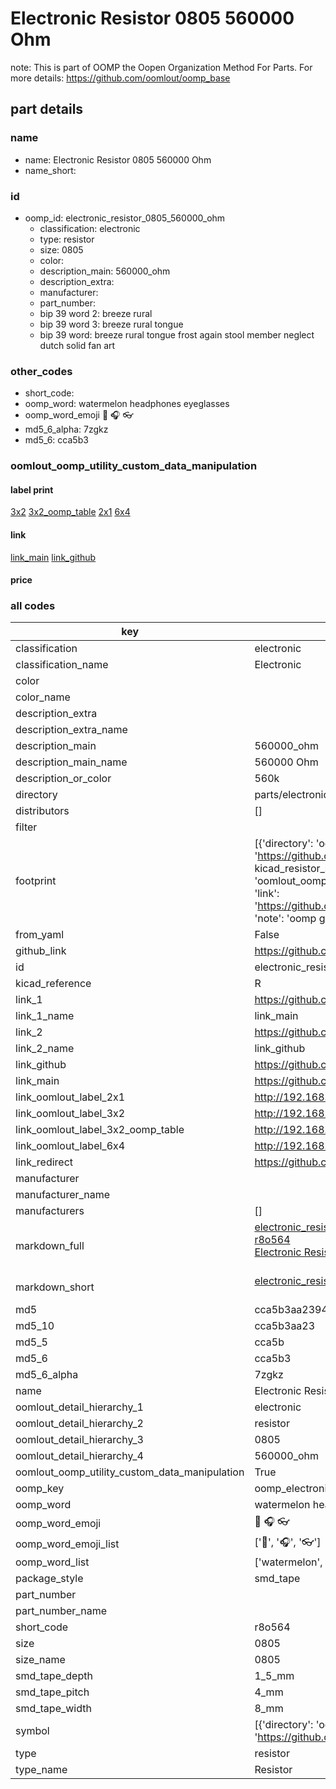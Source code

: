 # Electronic Resistor 0805 560000 Ohm  

note: This is part of OOMP the Oopen Organization Method For Parts. For more details: https://github.com/oomlout/oomp_base

##  part details
  







### name
* name: Electronic Resistor 0805 560000 Ohm
* name_short: 
### id
* oomp_id: electronic_resistor_0805_560000_ohm
  * classification: electronic
  * type: resistor
  * size: 0805
  * color: 
  * description_main: 560000_ohm
  * description_extra: 
  * manufacturer: 
  * part_number: 
  * bip 39 word 2: breeze rural
  * bip 39 word 3: breeze rural tongue
  * bip 39 word: breeze rural tongue frost again stool member neglect dutch solid fan art

### other_codes
* short_code: 
* oomp_word: watermelon headphones eyeglasses
* oomp_word_emoji :watermelon: :headphones: :eyeglasses:
* md5_6_alpha: 7zgkz
* md5_6: cca5b3






### oomlout_oomp_utility_custom_data_manipulation
#### label print
[3x2](http://192.168.1.245:1112/?label=oomp%207zgkz)
[3x2_oomp_table](http://192.168.1.108:1112/?label=oomp%207zgkz)
[2x1](http://192.168.1.242:1112/?label=oomp%207zgkz)
[6x4](http://192.168.1.55:1112/?label=oomp%207zgkz)    

#### link

[link_main](https://github.com/oomlout/oomlout_oomp_version_1_messy/tree/main/parts/electronic_resistor_0805_560000_ohm) [link_github](https://github.com/oomlout/oomlout_oomp_version_1_messy/tree/main/parts/electronic_resistor_0805_560000_ohm)                             

#### price







### all codes 
| key | value |  
| --- | --- |  
| classification | electronic |  
| classification_name | Electronic |  
| color |  |  
| color_name |  |  
| description_extra |  |  
| description_extra_name |  |  
| description_main | 560000_ohm |  
| description_main_name | 560000 Ohm |  
| description_or_color | 560k |  
| directory | parts/electronic_resistor_0805_560000_ohm |  
| distributors | [] |  
| filter |  |  
| footprint | [{'directory': 'oomlout_oomp_footprint_bot/footprints/kicad_resistor_smd_r_0805_2012metric//working/working.kicad_mod', 'index': 0, 'link': 'https://github.com/oomlout/oomlout_oomp_footprint_bot/tree/main/foootprntss/kicad_resistor_smd_r_0805_2012metric', 'note': 'source footprint kicad_resistor_smd_r_0805_2012metric', 'oomp_key': 'oomp_kicad_resistor_smd_r_0805_2012metric'}, {'directory': 'oomlout_oomp_footprint_bot/footprints/oomlout_oomlout_oomp_part_footprints_r8o564_electronic_resistor_0805_560000_ohm//working/working.kicad_mod', 'index': 1, 'link': 'https://github.com/oomlout/oomlout_oomp_footprint_bot/tree/main/foootprntss/oomlout_oomlout_oomp_part_footprints_r8o564_electronic_resistor_0805_560000_ohm', 'note': 'oomp generated footprint', 'oomp_key': 'oomp_oomlout_oomlout_oomp_part_footprints_r8o564_electronic_resistor_0805_560000_ohm'}] |  
| from_yaml | False |  
| github_link | https://github.com/oomlout/oomlout_oomp_part_src/tree/main/parts/electronic_resistor_0805_560000_ohm |  
| id | electronic_resistor_0805_560000_ohm |  
| kicad_reference | R |  
| link_1 | https://github.com/oomlout/oomlout_oomp_version_1_messy/tree/main/parts/electronic_resistor_0805_560000_ohm |  
| link_1_name | link_main |  
| link_2 | https://github.com/oomlout/oomlout_oomp_version_1_messy/tree/main/parts/electronic_resistor_0805_560000_ohm |  
| link_2_name | link_github |  
| link_github | https://github.com/oomlout/oomlout_oomp_version_1_messy/tree/main/parts/electronic_resistor_0805_560000_ohm |  
| link_main | https://github.com/oomlout/oomlout_oomp_version_1_messy/tree/main/parts/electronic_resistor_0805_560000_ohm |  
| link_oomlout_label_2x1 | http://192.168.1.242:1112/?label=oomp%207zgkz |  
| link_oomlout_label_3x2 | http://192.168.1.245:1112/?label=oomp%207zgkz |  
| link_oomlout_label_3x2_oomp_table | http://192.168.1.108:1112/?label=oomp%207zgkz |  
| link_oomlout_label_6x4 | http://192.168.1.55:1112/?label=oomp%207zgkz |  
| link_redirect | https://github.com/oomlout/oomlout_oomp_version_1_messy/tree/main/parts/electronic_resistor_0805_560000_ohm |  
| manufacturer |  |  
| manufacturer_name |  |  
| manufacturers | [] |  
| markdown_full | [electronic_resistor_0805_560000_ohm](none)<br>[r8o564](none)<br>[Electronic Resistor 0805 560000 Ohm](none)<br><br> |  
| markdown_short | [electronic_resistor_0805_560000_ohm](none)<br><br> |  
| md5 | cca5b3aa2394115b598255d7c8ef60dc |  
| md5_10 | cca5b3aa23 |  
| md5_5 | cca5b |  
| md5_6 | cca5b3 |  
| md5_6_alpha | 7zgkz |  
| name | Electronic Resistor 0805 560000 Ohm |  
| oomlout_detail_hierarchy_1 | electronic |  
| oomlout_detail_hierarchy_2 | resistor |  
| oomlout_detail_hierarchy_3 | 0805 |  
| oomlout_detail_hierarchy_4 | 560000_ohm |  
| oomlout_oomp_utility_custom_data_manipulation | True |  
| oomp_key | oomp_electronic_resistor_0805_560000_ohm |  
| oomp_word | watermelon headphones eyeglasses |  
| oomp_word_emoji | :watermelon: :headphones: :eyeglasses: |  
| oomp_word_emoji_list | [':watermelon:', ':headphones:', ':eyeglasses:'] |  
| oomp_word_list | ['watermelon', 'headphones', 'eyeglasses'] |  
| package_style | smd_tape |  
| part_number |  |  
| part_number_name |  |  
| short_code | r8o564 |  
| size | 0805 |  
| size_name | 0805 |  
| smd_tape_depth | 1_5_mm |  
| smd_tape_pitch | 4_mm |  
| smd_tape_width | 8_mm |  
| symbol | [{'directory': 'oomlout_oomp_symbol_bot/symbols/kicad_device_r//working/working.kicad_sym', 'index': 0, 'link': 'https://github.com/oomlout/oomlout_oomp_symbol_bot/tree/main/symbols/kicad_device_r', 'oomp_key': 'oomp_kicad_device_r'}] |  
| type | resistor |  
| type_name | Resistor |  
